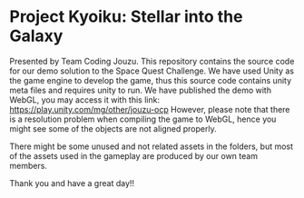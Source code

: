 # Project Kyoiku: Stellar into the Galaxy

Presented by Team Coding Jouzu. This repository contains the source code for our demo solution to the Space Quest Challenge. 
We have used Unity as the game engine to develop the game, thus this source code contains unity meta files and requires unity to run. We have published the demo with WebGL, you may access it with this link: https://play.unity.com/mg/other/jouzu-ocp However, please note that there is a resolution problem when compiling the game to WebGL, hence you might see some of the objects are not aligned properly. 

There might be some unused and not related assets in the folders, but most of the assets used in the gameplay are produced by our own team members. 

Thank you and have a great day!!



